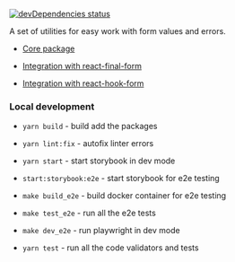 [![devDependencies status](https://david-dm.org/vtaits/form-schema/dev-status.svg)](https://david-dm.org/vtaits/form-schema?type=dev)

A set of utilities for easy work with form values and errors.

- [Core package](https://github.com/vtaits/form-schema/tree/master/packages/form-schema)

- [Integration with react-final-form](https://github.com/vtaits/form-schema/tree/master/packages/react-final-form-schema)

- [Integration with react-hook-form](https://github.com/vtaits/form-schema/tree/master/packages/react-hook-form-schema)

### Local development

- `yarn build` - build add the packages

- `yarn lint:fix` - autofix linter errors

- `yarn start` - start storybook in dev mode

- `start:storybook:e2e` - start storybook for e2e testing

- `make build_e2e` - build docker container for e2e testing

- `make test_e2e` - run all the e2e tests

- `make dev_e2e` - run playwright in dev mode

- `yarn test` - run all the code validators and tests
